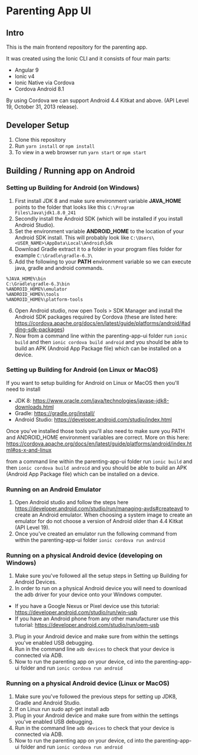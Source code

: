# Parenting App UI

## Intro

This is the main frontend repository for the parenting app.

It was created using the Ionic CLI and it consists of four main parts:
- Angular 9
- Ionic v4
- Ionic Native via Cordova
- Cordova Android 8.1

By using Cordova we can support Android 4.4 Kitkat and above. (API Level 19, October 31, 2013 release).

## Developer Setup

1. Clone this repository
2. Run ```yarn install``` or ```npm install```
3. To view in a web browser run ```yarn start``` or ```npm start```

## Building / Running app on Android

### Setting up Building for Android (on Windows)

1. First install JDK 8 and make sure environment variable **JAVA_HOME** points to the folder that looks like this ``` C:\Program Files\Java\jdk1.8.0_241 ```
2. Secondly install the Android SDK (which will be installed if you install Android Studio).
3. Set the environment variable **ANDROID_HOME** to the location of your Android SDK install. This will probably look like
``` C:\Users\<USER_NAME>\AppData\Local\Android\Sdk ```
4. Download Gradle extract it to a folder in your program files folder for example
``` C:\Gradle\gradle-6.3\ ```
5. Add the following to your **PATH** environment variable so we can execute java, gradle and android commands.
``` 
%JAVA_HOME%\bin
C:\Gradle\gradle-6.3\bin
%ANDROID_HOME%\emulator
%ANDROID_HOME%\tools
%ANDROID_HOME%\platform-tools
```
6. Open Android studio, now open Tools > SDK Manager and install the Android SDK packages required by Cordova (these are listed here: https://cordova.apache.org/docs/en/latest/guide/platforms/android/#adding-sdk-packages)
7. Now from a command line within the parenting-app-ui folder run 
```ionic build``` and then ```ionic cordova build android``` and you should be able to build an APK (Android App Package file) which can be installed on a device.

### Setting up Building for Android (on Linux or MacOS)
If you want to setup building for Android on Linux or MacOS then you'll need to install
- JDK 8: https://www.oracle.com/java/technologies/javase-jdk8-downloads.html 
- Gradle: https://gradle.org/install/ 
- Android Studio: https://developer.android.com/studio/index.html

Once you've installed those tools you'll also need to make sure you PATH and ANDROID_HOME environment variables are correct. More on this here: https://cordova.apache.org/docs/en/latest/guide/platforms/android/index.html#os-x-and-linux 

from a command line within the parenting-app-ui folder run 
```ionic build``` and then ```ionic cordova build android``` and you should be able to build an APK (Android App Package file) which can be installed on a device.

### Running on an Android Emulator
1. Open Android studio and follow the steps here https://developer.android.com/studio/run/managing-avds#createavd to create an Android emulator. When choosing a system image to create an emulator for do not choose a version of Android older than 4.4 Kitkat (API Level 19).
2. Once you've created an emulator run the following command from within the parenting-app-ui folder
```ionic cordova run android```

### Running on a physical Android device (developing on Windows)
1. Make sure you've followed all the setup steps in Setting up Building for Android Devices.
2. In order to run on a physical Android device you will need to download the adb driver for your device onto your Windows computer.
- If you have a Google Nexus or Pixel device use this tutorial: https://developer.android.com/studio/run/win-usb 
- If you have an Android phone from any other manufacturer use this tutorial: https://developer.android.com/studio/run/oem-usb 
3. Plug in your Android device and make sure from within the settings you've enabled USB debugging.
4. Run in the command line ```adb devices``` to check that your device is connected via ADB.
5. Now to run the parenting app on your device, cd into the parenting-app-ui folder and run
```ionic cordova run android```

### Running on a physical Android device (Linux or MacOS)
1. Make sure you've followed the previous steps for setting up JDK8, Gradle and Android Studio.
2. If on Linux run sudo apt-get install adb
3. Plug in your Android device and make sure from within the settings you've enabled USB debugging.
4. Run in the command line ```adb devices``` to check that your device is connected via ADB.
5. Now to run the parenting app on your device, cd into the parenting-app-ui folder and run
```ionic cordova run android```

